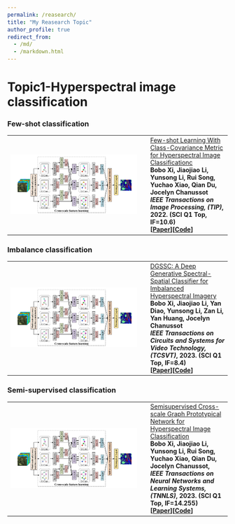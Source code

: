 ```yaml
---
permalink: /reasearch/
title: "My Reasearch Topic"
author_profile: true
redirect_from: 
  - /md/
  - /markdown.html
---
```


# Topic1-Hyperspectral image classification

### Few-shot classification

<table width="100%" class="imgtable"><tbody><tr><td width="306"><img src="../images/pic/paper1.png" width="290px"></td><td><a href="https://ieeexplore.ieee.org/document/9841445">Few-shot Learning With Class-Covariance Metric for Hyperspectral Image Classificationc</a><br><b>Bobo Xi<b>, Jiaojiao Li, Yunsong Li, Rui Song, Yuchao Xiao, Qian Du, Jocelyn Chanussot<br><i>IEEE Transactions on Image Processing, (<b>TIP</b>)</i>, 2022. (<b>SCI Q1 Top, IF=10.6</b>)<br>[<a href="https://ieeexplore.ieee.org/document/9841445">Paper</a>][<a href="https://github.com/B-Xi/TIP_2022_CMFSL">Code</a>]</b></b></td></tr></tbody></table>

  

### Imbalance classification

<table width="100%" class="imgtable"><tbody><tr><td width="306"><img src="../images/pic/paper1.png" width="290px"></td><td><a href="https://ieeexplore.ieee.org/document/9924229">DGSSC: A Deep Generative Spectral-Spatial Classifier for Imbalanced Hyperspectral Imagery</a><br><b>Bobo Xi<b>, Jiaojiao Li, Yan Diao, Yunsong Li, Zan Li, Yan Huang, Jocelyn Chanussot<br><i>IEEE Transactions on Circuits and Systems for Video Technology, (<b>TCSVT</b>)</i>, 2023. (<b>SCI Q1 Top, IF=8.4</b>)<br>[<a href="https://ieeexplore.ieee.org/document/9924229">Paper</a>][<a href="https://github.com/B-Xi/TCSVT_2022_DGSSC">Code</a>]</b></b></td></tr></tbody></table>

  

### Semi-supervised classification

<table width="100%" class="imgtable"><tbody><tr><td width="306"><img src="../images/pic/paper1.png" width="290px"></td><td><a href="https://ieeexplore.ieee.org/document/9740412">Semisupervised Cross-scale Graph Prototypical Network for Hyperspectral Image Classification</a><br><b>Bobo Xi<b>, Jiaojiao Li, Yunsong Li, Rui Song, Yuchao Xiao, Qian Du, Jocelyn Chanussot,<br><i>IEEE Transactions on Neural Networks and Learning Systems, (<b>TNNLS</b>)</i>, 2023. (<b>SCI Q1 Top, IF=14.255</b>)<br>[<a href="https://ieeexplore.ieee.org/document/9740412">Paper</a>][<a href="https://github.com/B-Xi/TNNLS_2022_X-GPN">Code</a>]</b></b></td></tr></tbody></table>

<!-- ### Feature extraction

## Topic2-Multimodal classification


### Fusion classification

### Zero-shot scene classification -->